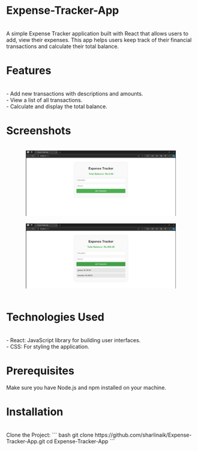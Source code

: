 # Expense-Tracker-App
<br>
A simple Expense Tracker application built with React that allows users to add, view their expenses. This app helps users keep track of their financial transactions and calculate their total balance.
<br>
<h1>Features</h1>
<br>
  - Add new transactions with descriptions and amounts.<br>
  - View a list of all transactions.<br>
  - Calculate and display the total balance.

<br>
<h1>Screenshots</h1>
<br>
<div align="center">
    <img src="Screen1.png" width="400px"</img> 
</div>
<br>
<div align="center">
    <img src="Screen2.png" width="400px"</img> 
</div>
<br>
<h1>Technologies Used</h1>
<br>
  - React: JavaScript library for building user interfaces.
  <br>
  - CSS: For styling the application.
<br>
<h1>Prerequisites</h1>
Make sure you have Node.js and npm installed on your machine.
<br>

<h1>Installation</h1>
<br>
Clone the Project:
``` bash
git clone https://github.com/sharlinaik/Expense-Tracker-App.git
cd Expense-Tracker-App
```

